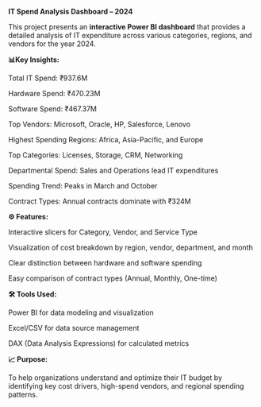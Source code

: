**IT Spend Analysis Dashboard – 2024**

This project presents an **interactive Power BI dashboard** that provides a detailed analysis of IT expenditure across various categories, regions, and vendors for the year 2024.

**📊Key Insights:**

Total IT Spend: ₹937.6M

Hardware Spend: ₹470.23M

Software Spend: ₹467.37M

Top Vendors: Microsoft, Oracle, HP, Salesforce, Lenovo

Highest Spending Regions: Africa, Asia-Pacific, and Europe

Top Categories: Licenses, Storage, CRM, Networking

Departmental Spend: Sales and Operations lead IT expenditures

Spending Trend: Peaks in March and October

Contract Types: Annual contracts dominate with ₹324M

**⚙️ Features:**

Interactive slicers for Category, Vendor, and Service Type

Visualization of cost breakdown by region, vendor, department, and month

Clear distinction between hardware and software spending

Easy comparison of contract types (Annual, Monthly, One-time)

**🛠️ Tools Used:**

Power BI for data modeling and visualization

Excel/CSV for data source management

DAX (Data Analysis Expressions) for calculated metrics

**📈 Purpose:**

To help organizations understand and optimize their IT budget by identifying key cost drivers, high-spend vendors, and regional spending patterns.
